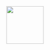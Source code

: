 <div id="header" align="center">
  <img src="https://github.com/images/mona-whisper.gif" width="100"/>
</div>
